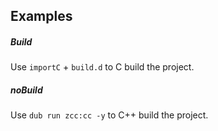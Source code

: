 ## Examples

##### Build

Use `importC` + `build.d` to C build the project.

##### noBuild

Use `dub run zcc:cc -y` to C++ build the project.